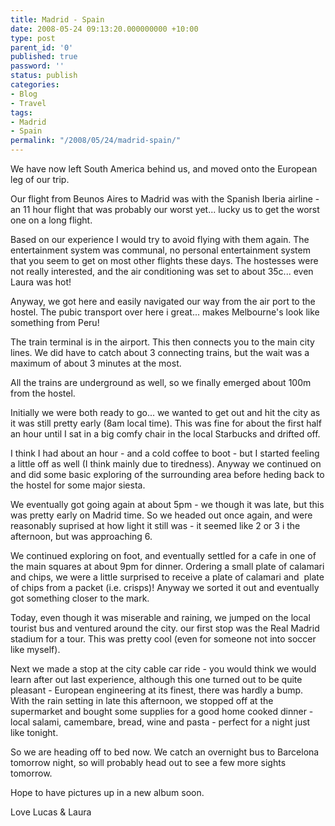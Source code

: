 ```yaml
---
title: Madrid - Spain
date: 2008-05-24 09:13:20.000000000 +10:00
type: post
parent_id: '0'
published: true
password: ''
status: publish
categories:
- Blog
- Travel
tags:
- Madrid
- Spain
permalink: "/2008/05/24/madrid-spain/"
---
```

We have now left South America behind us, and moved onto the European leg of our trip.

Our flight from Beunos Aires to Madrid was with the Spanish Iberia airline - an 11 hour flight that was probably our worst yet... lucky us to get the worst one on a long flight.

Based on our experience I would try to avoid flying with them again. The entertainment system was communal, no personal entertainment system that you seem to get on most other flights these days. The hostesses were not really interested, and the air conditioning was set to about 35c... even Laura was hot!

Anyway, we got here and easily navigated our way from the air port to the hostel. The pubic transport over here i great... makes Melbourne's look like something from Peru!

The train terminal is in the airport. This then connects you to the main city lines. We did have to catch about 3 connecting trains, but the wait was a maximum of about 3 minutes at the most.

All the trains are underground as well, so we finally emerged about 100m from the hostel.

Initially we were both ready to go... we wanted to get out and hit the city as it was still pretty early (8am local time). This was fine for about the first half an hour until I sat in a big comfy chair in the local Starbucks and drifted off.

I think I had about an hour - and a cold coffee to boot - but I started feeling a little off as well (I think mainly due to tiredness). Anyway we continued on and did some basic exploring of the surrounding area before heding back to the hostel for some major siesta.

We eventually got going again at about 5pm - we though it was late, but this was pretty early on Madrid time. So we headed out once again, and were reasonably suprised at how light it still was - it seemed like 2 or 3 i the afternoon, but was approaching 6.

We continued exploring on foot, and eventually settled for a cafe in one of the main squares at about 9pm for dinner. Ordering a small plate of calamari and chips, we were a little surprised to receive a plate of calamari and&nbsp; plate of chips from a packet (i.e. crisps)! Anyway we sorted it out and eventually got something closer to the mark.

Today, even though it was miserable and raining, we jumped on the local tourist bus and ventured around the city. our first stop was the Real Madrid stadium for a tour. This was pretty cool (even for someone not into soccer like myself).

Next we made a stop at the city cable car ride - you would think we would learn after out last experience, although this one turned out to be quite pleasant - European engineering at its finest, there was hardly a bump.  
With the rain setting in late this afternoon, we stopped off at the supermarket and bought some supplies for a good home cooked dinner - local salami, camembare, bread, wine and pasta - perfect for a night just like tonight.

So we are heading off to bed now. We catch an overnight bus to Barcelona tomorrow night, so will probably head out to see a few more sights tomorrow.

Hope to have pictures up in a new album soon.

Love Lucas & Laura

